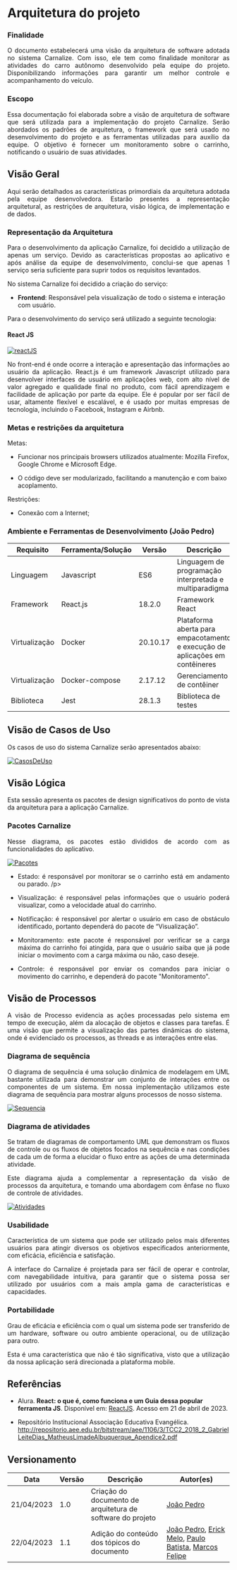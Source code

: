 #   Arquitetura do projeto
 
### Finalidade 
<p align = "justify">O documento estabelecerá uma visão da arquitetura de software adotada no sistema Carnalize. Com isso, ele tem como finalidade monitorar as atividades do carro autônomo desenvolvido pela equipe do projeto. Disponibilizando informações para garantir um melhor controle e acompanhamento do veículo.</p>
 
### Escopo
<p align = "justify">Essa documentação foi elaborada sobre a visão de arquitetura de software que será utilizada para a implementação do projeto Carnalize. Serão abordados os padrões de arquitetura, o framework que será usado no desenvolvimento do projeto e as ferramentas utilizadas para auxílio da equipe. O objetivo é fornecer um monitoramento sobre o carrinho, notificando o usuário de suas atividades.</p>

## Visão Geral
<p align = "justify">Aqui serão detalhados as características primordiais da arquitetura adotada pela equipe desenvolvedora. Estarão presentes a representação arquitetural, as restrições de arquitetura, visão lógica, de implementação e de dados.</p>
 
### Representação da Arquitetura 
 <p align = "justify">Para o desenvolvimento da aplicação Carnalize, foi decidido a utilização de apenas um serviço. Devido as características propostas ao aplicativo e após análise da equipe de desenvolvimento, conclui-se que apenas 1 serviço seria suficiente para suprir todos os requisitos levantados.</p>

 No sistema Carnalize foi decidido a criação do serviço:
 
- **Frontend**: Responsável pela visualização de todo o sistema e interação com usuário.

<p align ="justify">Para o desenvolvimento do serviço será utilizado a seguinte tecnologia:</p>

#### React JS 

[![reactJS](images/reactJS.png)](images/reactJS.png)

<p align ="justify">No front-end é onde ocorre a interação e apresentação das informações ao usuário da aplicação. React.js é um framework Javascript utilizado para desenvolver interfaces de usuário em aplicações web, com alto nível de valor agregado e qualidade final no produto, com fácil aprendizagem e facilidade de aplicação por parte da equipe. Ele é popular por ser fácil de usar, altamente flexível e escalável, e é usado por muitas empresas de tecnologia, incluindo o Facebook, Instagram e Airbnb.</p>

### Metas e restrições da arquitetura
 
Metas:

+ Funcionar nos principais browsers utilizados atualmente: Mozilla Firefox, Google Chrome e Microsoft Edge.
 
+ O código deve ser modularizado, facilitando a manutenção e com baixo acoplamento.
 
Restrições:

+ Conexão com a Internet;

### Ambiente e Ferramentas de Desenvolvimento (João Pedro)
 
| Requisito | Ferramenta/Solução | Versão |Descrição |
|----|-----|---|---|
|Linguagem|Javascript|ES6|Linguagem de programação interpretada e multiparadigma|
|Framework|React.js|18.2.0|Framework React|
|Virtualização|Docker|20.10.17|Plataforma aberta para empacotamento e execução de aplicações em contêineres|
|Virtualização|Docker-compose|2.17.12|Gerenciamento de contêiner|
|Biblioteca|Jest|28.1.3|Biblioteca de testes|

## Visão de Casos de Uso
<p align ="justify">Os casos de uso do sistema Carnalize serão apresentados abaixo:</p>

[![CasosDeUso](images/interface_diagrama_caso_de_uso.png)](images/interface_diagrama_caso_de_uso.png)

## Visão Lógica
 
 <p align ="justify">Esta sessão apresenta os pacotes de design significativos do ponto de vista da arquitetura para a aplicação Carnalize.</p>

### Pacotes Carnalize
 
<p align ="justify">Nesse diagrama, os pacotes estão divididos de acordo com as funcionalidades do aplicativo.</p>

[![Pacotes](images/interface_diagrama_de_pacotes.png)](images/interface_diagrama_de_pacotes.png)

+ <p align ="justify">Estado: é responsável por monitorar se o carrinho está em andamento ou parado. /p>

+ <p align ="justify">Visualização: é responsável pelas informações que o usuário poderá visualizar, como a velocidade atual do carrinho.</p>

+ <p align ="justify">Notificação: é responsável por alertar o usuário em caso de obstáculo identificado, portanto dependerá do pacote de “Visualização”.</p>

+ <p align ="justify">Monitoramento: este pacote é responsável por verificar se a carga máxima do carrinho foi atingida, para que o usuário saiba que já pode iniciar o movimento com a carga máxima ou não, caso deseje. </p>

+ <p align ="justify">Controle: é responsável por enviar os comandos para iniciar o movimento do carrinho, e dependerá do pacote "Monitoramento". </p>

## Visão de Processos

<p align ="justify">A visão de Processo evidencia as ações processadas pelo sistema em tempo de execução, além da alocação de objetos e classes para tarefas. É uma visão que permite a visualização das partes dinâmicas do sistema, onde é evidenciado os processos, as threads e as interações entre elas.</p>

### Diagrama de sequência

<p align ="justify">O diagrama de sequência é uma solução dinâmica de modelagem em UML bastante utilizada para demonstrar um conjunto de interações entre os componentes de um sistema. Em nossa implementação utilizamos este diagrama de sequência para mostrar alguns processos de nosso sistema.</p>

[![Sequencia](images/interface_diagrama_de_sequencia.png)](images/interface_diagrama_de_sequencia.png)

### Diagrama de atividades
<p align ="justify">Se tratam de diagramas de comportamento UML que demonstram os fluxos de controle ou os fluxos de objetos focados na sequência e nas condições de cada um de forma a elucidar o fluxo entre as ações de uma determinada atividade.</p>

<p align ="justify">Este diagrama ajuda a complementar a representação da visão de processos da arquitetura, e tomando uma abordagem com ênfase no fluxo de controle de atividades.</p>

[![Atividades](images/interface_diagrama_de_atividades.png)](images/interface_diagrama_de_atividades.png)


### Usabilidade

<p align ="justify">Característica de um sistema que pode ser utilizado pelos mais diferentes usuários para atingir diversos os objetivos especificados anteriormente, com eficácia, eficiência e satisfação.</p>

<p align ="justify">A interface do Carnalize é projetada para ser fácil de operar e controlar, com navegabilidade intuitiva, para garantir que o sistema possa ser utilizado por usuários com a mais ampla gama de características e capacidades.</p>

### Portabilidade

<p align ="justify">Grau de eficácia e eficiência com o qual um sistema pode ser transferido de um hardware, software ou outro ambiente operacional, ou de utilização para outro.</p>

<p align ="justify">Esta é uma característica que não é tão significativa, visto que a utilização da nossa aplicação será direcionada a plataforma mobile.</p>


## Referências

+ Alura. <b>React: o que é, como funciona e um Guia dessa popular ferramenta JS</b>. Disponível em: [ReactJS](https://www.alura.com.br/artigos/react-js). Acesso em 21 de abril de 2023.

+ Repositório Institucional Associação Educativa Evangélica. <b></b> http://repositorio.aee.edu.br/bitstream/aee/1106/3/TCC2_2018_2_GabrielLeiteDias_MatheusLimadeAlbuquerque_Apendice2.pdf
 
## Versionamento
 
| Data | Versão | Descrição | Autor(es) |
|------|------|------|------|
|21/04/2023|1.0|Criação do documento de arquitetura de software do projeto | [João Pedro](https://github.com/Joao-Pedro-Moura)|
|22/04/2023|1.1|Adição do conteúdo dos tópicos do documento | [João Pedro](https://github.com/Joao-Pedro-Moura), [Erick Melo](https://github.com/ErickMVdO), [Paulo Batista](https://github.com/higton), [Marcos Felipe](https://github.com/Marofelipe) |
